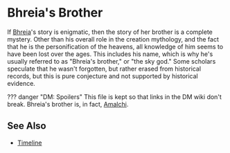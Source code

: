 # Bhreia's Brother

If [Bhreia](bhreia.md)'s story is enigmatic, then the story of her brother is a complete mystery. Other than his overall role in the creation mythology, and the fact that he is the personification of the heavens, all knowledge of him seems to have been lost over the ages. This includes his name, which is why he's usually referred to as "Bhreia's brother," or "the sky god." Some scholars speculate that he wasn't forgotten, but rather erased from historical records, but this is pure conjecture and not supported by historical evidence.

??? danger "DM: Spoilers"
    This file is kept so that links in the DM wiki don't break. Bhreia's brother is, in fact, [Amalchi](amalchi.md).

## See Also

 * [Timeline](../lore/timeline.md)